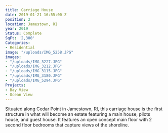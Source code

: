 ```yaml
---
title: Carriage House
date: 2019-01-21 16:55:00 Z
position: 2
location: Jamestown, RI
year: 2019
Status: Complete
SqFt: '2,300'
Categories:
- Residential
image: "/uploads/IMG_5258.JPG"
images:
- "/uploads/IMG_3227.JPG"
- "/uploads/IMG_3212.JPG"
- "/uploads/IMG_3115.JPG"
- "/uploads/IMG_3180.JPG"
- "/uploads/IMG_5294.JPG"
Projects:
- Bay View
- Ocean View
---
```


Situated along Cedar Point in Jamestown, RI, this carriage house is the first structure in what will become an estate featuring a main house, pilots house, and guest house. It features an open concept main floor with 2 second floor bedrooms that capture views of the shoreline. 
